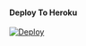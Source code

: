 #### Deploy To Heroku

[![Deploy](https://www.herokucdn.com/deploy/button.svg)](https://heroku.com/deploy?template=https://github.com/Js62264/myundercover)
